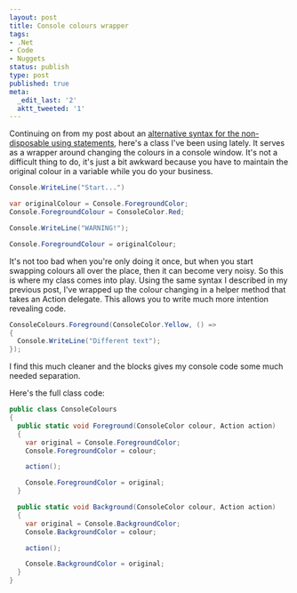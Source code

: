 ```yaml
---
layout: post
title: Console colours wrapper
tags:
- .Net
- Code
- Nuggets
status: publish
type: post
published: true
meta:
  _edit_last: '2'
  aktt_tweeted: '1'
---
```

Continuing on from my post about an [alternative syntax for the non-disposable using statements](/writings/alternative-to-abusing-using/), here's a class I've been using lately. It serves as a wrapper around changing the colours in a console window. It's not a difficult thing to do, it's just a bit awkward because you have to maintain the original colour in a variable while you do your business.

<!-- more -->

``` csharp
Console.WriteLine("Start...")

var originalColour = Console.ForegroundColor;
Console.ForegroundColour = ConsoleColor.Red;

Console.WriteLine("WARNING!");

Console.ForegroundColour = originalColour;
```

It's not too bad when you're only doing it once, but when you start swapping colours all over the place, then it can become very noisy. So this is where my class comes into play. Using the same syntax I described in my previous post, I've wrapped up the colour changing in a helper method that takes an Action delegate. This allows you to write much more intention revealing code.

``` csharp
ConsoleColours.Foreground(ConsoleColor.Yellow, () =>
{
  Console.WriteLine("Different text");
});
```

I find this much cleaner and the blocks gives my console code some much needed separation.

Here's the full class code:

``` csharp
public class ConsoleColours
{
  public static void Foreground(ConsoleColor colour, Action action)
  {
    var original = Console.ForegroundColor;
    Console.ForegroundColor = colour;

    action();

    Console.ForegroundColor = original;
  }

  public static void Background(ConsoleColor colour, Action action)
  {
    var original = Console.BackgroundColor;
    Console.BackgroundColor = colour;

    action();

    Console.BackgroundColor = original;
  }
}
```
